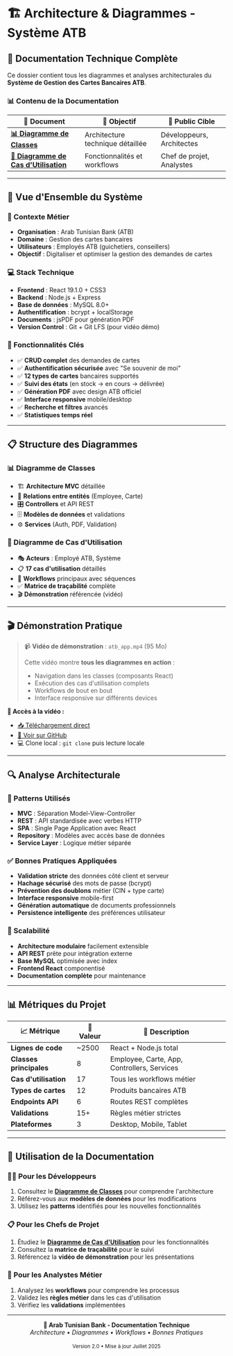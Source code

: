 # 🏗️ Architecture & Diagrammes - Système ATB

## 📁 Documentation Technique Complète

Ce dossier contient tous les diagrammes et analyses architecturales du **Système de Gestion des Cartes Bancaires ATB**.

### 📊 Contenu de la Documentation

| 📄 Document | 🎯 Objectif | 👥 Public Cible |
|-------------|-------------|------------------|
| **[📊 Diagramme de Classes](./diagramme-classe.md)** | Architecture technique détaillée | Développeurs, Architectes |
| **[👥 Diagramme de Cas d'Utilisation](./diagramme-utilisation.md)** | Fonctionnalités et workflows | Chef de projet, Analystes |

---

## 🎯 Vue d'Ensemble du Système

### **🏦 Contexte Métier**
- **Organisation** : Arab Tunisian Bank (ATB)
- **Domaine** : Gestion des cartes bancaires
- **Utilisateurs** : Employés ATB (guichetiers, conseillers)
- **Objectif** : Digitaliser et optimiser la gestion des demandes de cartes

### **💻 Stack Technique**
- **Frontend** : React 19.1.0 + CSS3
- **Backend** : Node.js + Express
- **Base de données** : MySQL 8.0+
- **Authentification** : bcrypt + localStorage
- **Documents** : jsPDF pour génération PDF
- **Version Control** : Git + Git LFS (pour vidéo démo)

### **📱 Fonctionnalités Clés**
- ✅ **CRUD complet** des demandes de cartes
- ✅ **Authentification sécurisée** avec "Se souvenir de moi"
- ✅ **12 types de cartes** bancaires supportés
- ✅ **Suivi des états** (en stock → en cours → délivrée)
- ✅ **Génération PDF** avec design ATB officiel
- ✅ **Interface responsive** mobile/desktop
- ✅ **Recherche et filtres** avancés
- ✅ **Statistiques temps réel**

---

## 📋 Structure des Diagrammes

### **📊 Diagramme de Classes**
- 🏗️ **Architecture MVC** détaillée
- 🔗 **Relations entre entités** (Employee, Carte)
- 🎛️ **Controllers** et API REST
- 🗄️ **Modèles de données** et validations
- ⚙️ **Services** (Auth, PDF, Validation)

### **👥 Diagramme de Cas d'Utilisation**
- 🎭 **Acteurs** : Employé ATB, Système
- 📋 **17 cas d'utilisation** détaillés
- 🔄 **Workflows** principaux avec séquences
- ✅ **Matrice de traçabilité** complète
- 🎬 **Démonstration** référencée (vidéo)

---

## 🎬 Démonstration Pratique

> 📹 **Vidéo de démonstration** : `atb_app.mp4` (95 Mo)
> 
> Cette vidéo montre **tous les diagrammes en action** :
> - Navigation dans les classes (composants React)
> - Exécution des cas d'utilisation complets
> - Workflows de bout en bout
> - Interface responsive sur différents devices

**🔗 Accès à la vidéo :**
- [📥 Téléchargement direct](https://github.com/Azer-khadhraoui/systeme-cartes-atb/raw/master/atb_app.mp4)
- [👀 Voir sur GitHub](https://github.com/Azer-khadhraoui/systeme-cartes-atb/blob/master/atb_app.mp4)
- 💻 Clone local : `git clone` puis lecture locale

---

## 🔍 Analyse Architecturale

### **🎯 Patterns Utilisés**
- **MVC** : Séparation Model-View-Controller
- **REST** : API standardisée avec verbes HTTP
- **SPA** : Single Page Application avec React
- **Repository** : Modèles avec accès base de données
- **Service Layer** : Logique métier séparée

### **✅ Bonnes Pratiques Appliquées**
- **Validation stricte** des données côté client et serveur
- **Hachage sécurisé** des mots de passe (bcrypt)
- **Prévention des doublons** métier (CIN + type carte)
- **Interface responsive** mobile-first
- **Génération automatique** de documents professionnels
- **Persistence intelligente** des préférences utilisateur

### **🚀 Scalabilité**
- **Architecture modulaire** facilement extensible
- **API REST** prête pour intégration externe
- **Base MySQL** optimisée avec index
- **Frontend React** componentisé
- **Documentation complète** pour maintenance

---

## 📊 Métriques du Projet

| 📈 Métrique | 🔢 Valeur | 📄 Description |
|-------------|-----------|----------------|
| **Lignes de code** | ~2500 | React + Node.js total |
| **Classes principales** | 8 | Employee, Carte, App, Controllers, Services |
| **Cas d'utilisation** | 17 | Tous les workflows métier |
| **Types de cartes** | 12 | Produits bancaires ATB |
| **Endpoints API** | 6 | Routes REST complètes |
| **Validations** | 15+ | Règles métier strictes |
| **Plateformes** | 3 | Desktop, Mobile, Tablet |

---

## 🤝 Utilisation de la Documentation

### **👨‍💻 Pour les Développeurs**
1. Consultez le **[Diagramme de Classes](./diagramme-classe.md)** pour comprendre l'architecture
2. Référez-vous aux **modèles de données** pour les modifications
3. Utilisez les **patterns** identifiés pour les nouvelles fonctionnalités

### **📋 Pour les Chefs de Projet**
1. Étudiez le **[Diagramme de Cas d'Utilisation](./diagramme-utilisation.md)** pour les fonctionnalités
2. Consultez la **matrice de traçabilité** pour le suivi
3. Référencez la **vidéo de démonstration** pour les présentations

### **🎯 Pour les Analystes Métier**
1. Analysez les **workflows** pour comprendre les processus
2. Validez les **règles métier** dans les cas d'utilisation
3. Vérifiez les **validations** implémentées

---

<div align="center">
  <strong>🏦 Arab Tunisian Bank - Documentation Technique</strong>
  <br>
  <em>Architecture • Diagrammes • Workflows • Bonnes Pratiques</em>
  <br><br>
  <sub>Version 2.0 • Mise à jour Juillet 2025</sub>
</div>
